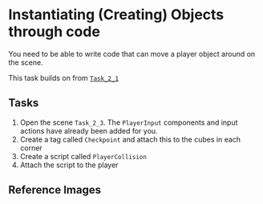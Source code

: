 # Instantiating (Creating) Objects through code

You need to be able to write code that can move a player object around on the scene.

This task builds on from [`Task_2_1`](../1_Moving_Player/Task_2_1.md)

## Tasks
1. Open the scene `Task_2_3`. The `PlayerInput` components and input actions have already been added for you.
2. Create a tag called `Checkpoint` and attach this to the cubes in each corner
3. Create a script called `PlayerCollision`
4. Attach the script to the player

## Reference Images

